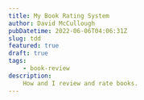```yaml
---
title: My Book Rating System
author: David McCullough
pubDatetime: 2022-06-06T04:06:31Z
slug: tdd 
featured: true
draft: true
tags: 
    - book-review
description:
    How and I review and rate books.
---
```

